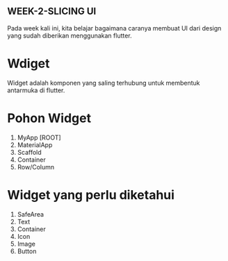 ## WEEK-2-SLICING UI
Pada week kali ini, kita belajar bagaimana caranya membuat UI dari design yang sudah diberikan menggunakan flutter.

# Wdiget
Widget adalah komponen yang saling terhubung untuk membentuk antarmuka di flutter.

# Pohon Widget
1. MyApp [ROOT]
2. MaterialApp
3. Scaffold
4. Container
5. Row/Column

# Widget yang perlu diketahui
1. SafeArea
2. Text
3. Container
4. Icon
5. Image
6. Button

